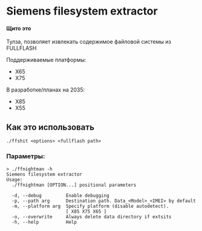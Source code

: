 # Siemens filesystem extractor

#### Щито это
Тулза, позволяет извлекать содержимое файловой системы из FULLFLASH

Поддерживаемые платформы:
* X65
* X75

В разработке/планах на 2035:
* X85
* X55

## Как это использовать
```./ffshit <options> <fullflash path>```

### Параметры:

```
> ./ffnightman -h
Siemens filesystem extractor
Usage:
  ./ffnightman [OPTION...] positional parameters

  -d, --debug         Enable debugging
  -p, --path arg      Destination path. Data_<Model>_<IMEI> by default
  -m, --platform arg  Specify platform (disable autodetect).
                      [ X85 X75 X65 ]
  -o, --overwrite     Always delete data directory if extsits
  -h, --help          Help
```
